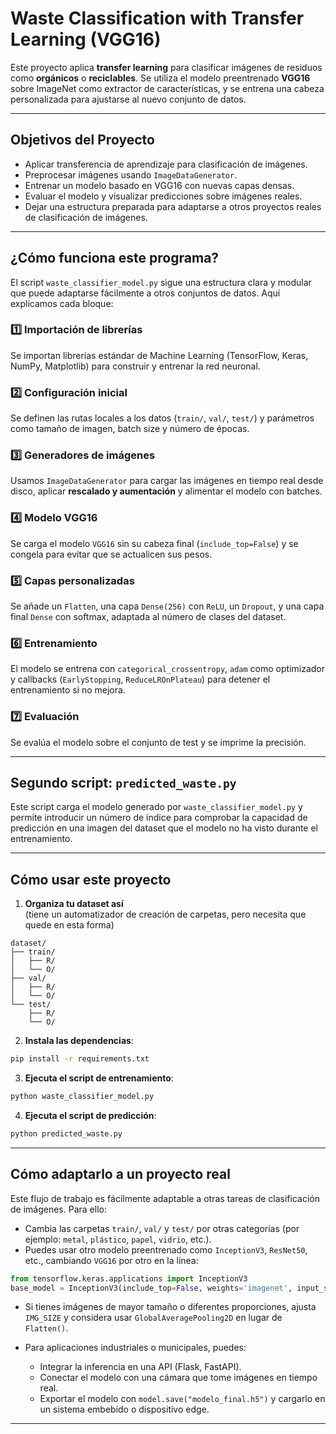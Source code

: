 # Waste Classification with Transfer Learning (VGG16)

Este proyecto aplica **transfer learning** para clasificar imágenes de residuos como **orgánicos** o **reciclables**. Se utiliza el modelo preentrenado **VGG16** sobre ImageNet como extractor de características, y se entrena una cabeza personalizada para ajustarse al nuevo conjunto de datos.

---

## Objetivos del Proyecto

- Aplicar transferencia de aprendizaje para clasificación de imágenes.
- Preprocesar imágenes usando `ImageDataGenerator`.
- Entrenar un modelo basado en VGG16 con nuevas capas densas.
- Evaluar el modelo y visualizar predicciones sobre imágenes reales.
- Dejar una estructura preparada para adaptarse a otros proyectos reales de clasificación de imágenes.

---

## ¿Cómo funciona este programa?

El script `waste_classifier_model.py` sigue una estructura clara y modular que puede adaptarse fácilmente a otros conjuntos de datos. Aquí explicamos cada bloque:

### 1️⃣ Importación de librerías
Se importan librerías estándar de Machine Learning (TensorFlow, Keras, NumPy, Matplotlib) para construir y entrenar la red neuronal.

### 2️⃣ Configuración inicial
Se definen las rutas locales a los datos (`train/`, `val/`, `test/`) y parámetros como tamaño de imagen, batch size y número de épocas.

### 3️⃣ Generadores de imágenes
Usamos `ImageDataGenerator` para cargar las imágenes en tiempo real desde disco, aplicar **rescalado y aumentación** y alimentar el modelo con batches.

### 4️⃣ Modelo VGG16
Se carga el modelo `VGG16` sin su cabeza final (`include_top=False`) y se congela para evitar que se actualicen sus pesos.

### 5️⃣ Capas personalizadas
Se añade un `Flatten`, una capa `Dense(256)` con `ReLU`, un `Dropout`, y una capa final `Dense` con softmax, adaptada al número de clases del dataset.

### 6️⃣ Entrenamiento
El modelo se entrena con `categorical_crossentropy`, `adam` como optimizador y callbacks (`EarlyStopping`, `ReduceLROnPlateau`) para detener el entrenamiento si no mejora.

### 7️⃣ Evaluación
Se evalúa el modelo sobre el conjunto de test y se imprime la precisión.

---

## Segundo script: `predicted_waste.py`

Este script carga el modelo generado por `waste_classifier_model.py` y permite introducir un número de índice para comprobar la capacidad de predicción en una imagen del dataset que el modelo no ha visto durante el entrenamiento.

---

## Cómo usar este proyecto

1. **Organiza tu dataset así**  
(tiene un automatizador de creación de carpetas, pero necesita que quede en esta forma)

```
dataset/
├── train/
│   ├── R/
│   └── O/
├── val/
│   ├── R/
│   └── O/
└── test/
    ├── R/
    └── O/
```

2. **Instala las dependencias**:

```bash
pip install -r requirements.txt
```

3. **Ejecuta el script de entrenamiento**:

```bash
python waste_classifier_model.py
```

4. **Ejecuta el script de predicción**:

```bash
python predicted_waste.py
```

---

## Cómo adaptarlo a un proyecto real

Este flujo de trabajo es fácilmente adaptable a otras tareas de clasificación de imágenes. Para ello:

- Cambia las carpetas `train/`, `val/` y `test/` por otras categorías (por ejemplo: `metal`, `plástico`, `papel`, `vidrio`, etc.).
- Puedes usar otro modelo preentrenado como `InceptionV3`, `ResNet50`, etc., cambiando `VGG16` por otro en la línea:

```python
from tensorflow.keras.applications import InceptionV3
base_model = InceptionV3(include_top=False, weights='imagenet', input_shape=(224, 224, 3))
```

- Si tienes imágenes de mayor tamaño o diferentes proporciones, ajusta `IMG_SIZE` y considera usar `GlobalAveragePooling2D` en lugar de `Flatten()`.

- Para aplicaciones industriales o municipales, puedes:
  - Integrar la inferencia en una API (Flask, FastAPI).
  - Conectar el modelo con una cámara que tome imágenes en tiempo real.
  - Exportar el modelo con `model.save("modelo_final.h5")` y cargarlo en un sistema embebido o dispositivo edge.

---
